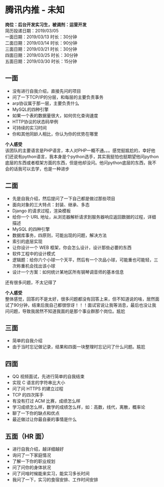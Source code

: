 # 腾讯内推 - 未知
**岗位：后台开发实习生，被调剂：运营开发**  
简历投递日期：2019/03/05  
一面日期：2019/03/13  时长：30分钟  
二面日期：2019/03/14  时长：90分钟  
三面日期：2019/03/21  时长：30分钟  
四面日期：2019/03/25  时长：30分钟  
五面日期：2019/03/30  时长：15分钟  

## 一面
* 没有进行自我介绍，直接先问的项目
* 问了一下TCP/IP的分层，和每层的主要负责事务
* arp协议属于那一层，主要负责什么
* MySQL的四种引擎
* 如果一个表的数据量很大，如何优化查询速度
* HTTP协议的状态码举例
* 可持续的实习时间
* 你和其他同龄人相比，你认为你的优势在哪里

**个人感受**  
该团队的主要语言是PHP语言，本人对PHP一概不通。。。感觉挺尴尬的，幸好他们还说有python语言，我本身是个python选手，其实我挺怕也挺期望他问python底层的东西或者框架方面的东西，但是他却没问。他问python底层的东西，我不会的话我可以去学，也是一种进步

## 二面
* 先是自我介绍，然后提问了一下自己都是做过那些项目
* 面向对象的三大特点：封装、继承、多态
* Django 的请求过程，渲染模板
* 给你一个 URL 地址，从浏览器解析请求到服务器响应返回数据的过程，详细描述
* MySQL 的四种引擎
* 数据库事务，四原则，可能出现的问题，解决方法
* 索引的底层实现
* 让你设计一个 WEB 框架，你会怎么设计，设计那些必要的东西
* 软件工程中的设计模式
* 逻辑题：给你六个小球一个天平，然后有一个次品小球，可能重也可能轻，三次称重机会找出该小球
* 设计一个方案：如何统计某地区所有钢琴调音师的基本信息

还有很多问题，不太记得了

**个人感受**  
整体感觉，回答的不是太好，很多问题都没有回答上来，但不知道说的啥，居然面试了90分钟，结束后我自己都很惊讶！！！面试官说让我等消息，最后也没让我问问题，导致我居然不知道我面的是那个事业群那个岗位。尴尬

## 三面
* 简单的自我介绍
* 由于当时忘记做记录，结果和四面一块整理时忘记问了什么问题。尴尬

## 四面
* QQ 视频面试，先进行简单的自我结束
* 实现 C 语言的字符串比大小
* 问了问 HTTPS 的建立过程
* TCP 的四次挥手
* 有没有打过 ACM 比赛，成绩怎么样
* 学习成绩怎么样，数学的成绩怎么样，如：高数，线代，离散，概率论
* 聊了一下你的缺点和优点
* 最近做过让你最自豪的事情是什么

## 五面（HR 面）
- 进行自我介绍，越详细越好
- 询问了一下家庭情况
- 了解一下你的职业规划
- 问了问你的身体状况
- 问了问啥时候能来实习，能实习多长时间
- 我问了一下，实习的食宿安排、工作时间安排
